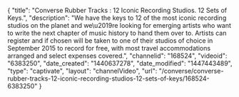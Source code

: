 {
    "title": "Converse Rubber Tracks : 12 Iconic Recording Studios. 12 Sets of Keys.",
    "description": "We have the keys to 12 of the most iconic recording studios on the planet and we\u2019re looking for emerging artists who want to write the next chapter of music history to hand them over to. Artists can register and if chosen will be taken to one of their studios of choice in September 2015 to record for free, with most travel accommodations arranged and select expenses covered.",
    "channelid": "168524",
    "videoid": "6383250",
    "date_created": "1440637278",
    "date_modified": "1447443489",
    "type": "captivate",
    "layout": "channelVideo",
    "url": "\/converse\/converse-rubber-tracks-12-iconic-recording-studios-12-sets-of-keys\/168524-6383250"
}